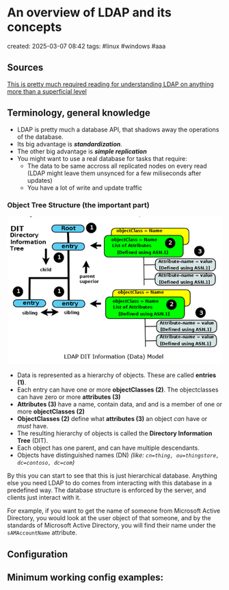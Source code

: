 # An overview of LDAP and its concepts 
created: 2025-03-07 08:42
tags: #linux #windows #aaa 

Sources
---
[This is pretty much required reading for understanding LDAP on anything more than a superficial level](https://www.zytrax.com/books/ldap/)

Terminology, general knowledge
---
- LDAP is pretty much a database API, that shadows away the operations of the database.
- Its big advantage is ***standardization***.
- The other big advantage is ***simple replication***
- You might want to use a real database for tasks that require:
	- The data to be same accross all replicated nodes on every read (LDAP might leave them unsynced for a few miliseconds after updates)
	- You have a lot of write and update traffic

### Object Tree Structure (the important part)

![DIT structure overview](../../-%20Attachments/LDAP/DIT%20structure%20overview.png)

- Data is represented as a hierarchy of objects. These are called **entries (1)**.
- Each entry can have one or more **objectClasses (2)**. The objectclasses can have zero or more **attributes (3)**
- **Attributes (3)** have a name, contain data, and and is a member of one or more **objectClasses (2)**
- **ObjectClasses (2)** define what **attributes (3)** an object *can* have or *must* have.
- The resulting hierarchy of objects is called the **Directory Information Tree** (DIT).
- Each object has one parent, and can have multiple descendants.
- Objects have distinguished names (DN) *(like: `cn=thing, ou=thingstore, dc=contoso, dc=com`)*

By this you can start to see that this is just hierarchical database. Anything else you need LDAP to do comes from interacting with this database in a predefined way. The database structure is enforced by the server, and clients just interact with it.

For example, if you want to get the name of someone from Microsoft Active Directory, you would look at the user object of that someone, and by the standards of Microsoft Active Directory, you will find their name under the `sAMAccountName` attribute.

Configuration
---


Minimum working config examples:
---